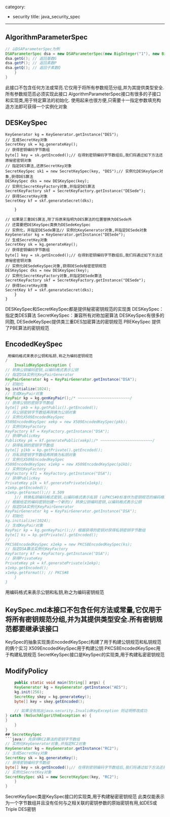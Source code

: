 category: 
- security
title: java_security_spec
---
## AlgorithmParameterSpec
```java
// 以DSAParameterSpec为例
DSAParameterSpec dsa = new DSAParameterSpec(new BigInteger("1"), new BigInteger("1"), new BigInteger("1"));
dsa.getG(); // 返回基数G
dsa.getP(); // 返回素数P
dsa.getQ();	// 返回子素数Q
	}
}
```
此接口不包含任何方法或常亮.它仅用于将所有参数规范分组,并为其提供类型安全.所有参数规范否必须实现此接口
AlgorithmParameterSpec接口有很多的子接口和实现类,用于特定算法的初始化.
使用起来也很方便,只需要十一指定参数填充构造方法即可获得一个实例化对象
## DESKeySpec
```java// 实例化KeyGenerator对象,并指定DES对象
KeyGenerator kg = KeyGenerator.getInstance("DES");
// 生成SecretKey对象
SecretKey sk = kg.generateKey();
// 获得密钥编码字节数组
byte[] key = sk.getEncoded();// 在得到密钥编码字节数组后,我们将通过如下方法还原秘密密钥对象
// 指定DES算法,还原SecretKey对象
SecretKeySpec sk1 = new SecretKeySpec(key, "DES");// 实例化DESKeySpec对象,获得DES算法
DESKeySpec dks = new DESKeySpec(key);
// 实例化SecretKeyFactory对象,并指定DES算法
SecretKeyFactory skf = SecretKeyFactory.getInstance("DESede");
// 获得SecretKey对象
SecretKey kf = skf.generateSecret(dks);
	
	}
	
// 如果是三重DES算法,除了将原来指明为DES算法的位置替换为DESede外
// 还需要把DESKeySpec类换为DESedeKeySpec
// 实例化，并指定DESede算法// 实例化KeyGenerator对象,并指定DESede对象
KeyGenerator kg = KeyGenerator.getInstance("DESede");
// 生成SecretKey对象
SecretKey sk = kg.generateKey();
// 获得密钥编码字节数组
byte[] key = sk.getEncoded();// 在得到密钥编码字节数组后,我们将通过如下方法还原秘密密钥对象
// 实例化DESedeKeySpec对象,获得DESede秘密密钥规范
DESKeySpec dks = new DESKeySpec(key);
// 实例化SecretKeyFactory对象,并指定DESede算法
SecretKeyFactory skf = SecretKeyFactory.getInstance("DESede");
// 获得SecretKey对象
SecretKey kf = skf.generateSecret(dks);
	}
}
```
DESKeySpec和SecretKeySpec都是提供秘密密钥规范的实现类 DESKeySpec：指定类DES算法
SecretKeySpec：兼容所有对称加密算法
DESKeySpec有很多的同胞, DESedeKeySpec提供类三重DES加密算法的密钥规范 PBEKeySpec 提供了PBE算法的密钥规范
## EncodedKeySpec
```java
 用编码格式来表示公钥和私钥,称之为编码密钥规范
/
	InvalidKeySpecException {
// 转换公钥编码密钥,以编码格式表示公钥
// 指定DSA实例化KeyPairGenerator
KeyPairGenerator kg = KeyPairGenerator.getInstance("DSA");
// 初始化
kg.initialize(1024);
// 生成KeyPair对象
KeyPair kp = kg.genKeyPair();/* ~~~~~~~~~~~~~~~~~~~~~~~/
// 获得公钥的密钥字节数组
byte[] pkb = kp.getPublic().getEncoded();
// 将公钥密钥字节数组再转换为公钥对象
// 实例化X509EncodedKeySpec
X509EncodedKeySpec xekp = new X509EncodedKeySpec(pkb);
// 实例化KeyFactory
KeyFactory kf = KeyFactory.getInstance("DSA");
// 获得PublicKey
PublicKey pk = kf.generatePublic(xekp);/* ~~~~~~~~~~~~~~~~~~~~~~~/
// 获得私钥的密钥字节数组
byte[] p1kb = kp.getPrivate().getEncoded();
// 将私钥密钥字节数组再转换为私钥对象
// 实例化X509EncodedKeySpec
X509EncodedKeySpec x1ekp = new X509EncodedKeySpec(p1kb);
// 实例化KeyFactory
KeyFactory kf1 = KeyFactory.getInstance("DSA");
// 获得PublicKey
PrivateKey p1k = kf.generatePrivate(x1ekp);
x1ekp.getEncoded();
x1ekp.getFormat();// X.509
	}// 转换私钥编码格式密钥,以编码格式表示私钥 (以PKCS#8标准作为密钥规范的编码格式)
// 根据给定的编码密钥创建一个新的// 转换公钥编码密钥,以编码格式表示公钥
// 指定DSA实例化KeyPairGenerator
KeyPairGenerator kg = KeyPairGenerator.getInstance("DSA");
// 初始化
kg.initialize(1024);
// 生成KeyPair对象
KeyPair kp = kg.genKeyPair();// 根据获得的密钥对获得私钥密钥字节数组
byte[] ks = kp.getPrivate().getEncoded();
// 
PKCS8EncodedKeySpec x1ekp = new PKCS8EncodedKeySpec(ks);
// 指定DSA算法实例化KeyFactory
KeyFactory kf = KeyFactory.getInstance("DSA");
// 获得PrivateKey
PrivateKey pk = kf.generatePrivate(x1ekp);
x1ekp.getEncoded();
x1ekp.getFormat(); // PKCS#8
	}
}
```
用编码格式来表示公钥和私钥,称之为编码密钥规范
## KeySpec.md本接口不包含任何方法或常量,它仅用于将所有密钥规范分组,并为其提供类型安全.所有密钥规范都要继承该接口
KeySpec的抽象实现类(EncodedKeySpec)构建了用于构建公钥规范和私钥规范的俩个实习
X509EncodedKeySpec用于构建公钥
PKCS8EncodedKeySpec用于构建私钥规范
SecretKeySpec接口是KeySpec的实现类,用于构建私密密钥规范
## ModifyPolicy
```java
	public static void main(String[] args) {
	KeyGenerator kg = KeyGenerator.getInstance("AES");
	kg.init(256);
	SecretKey skey = kg.generateKey();
	byte[] key = skey.getEncoded();
	
	// 如果没有抛出java.security.InvalidKeyException 则证明修改成功
} catch (NoSuchAlgorithmException e) {
}
	}
}
## SecretKeySpec
```java// 先获得RC2算法的密钥字节数组
// 实例化KeyGenerator对象,并指定RC2对象
KeyGenerator kg = KeyGenerator.getInstance("RC2");
// 生成SecretKey对象
SecretKey sk = kg.generateKey();
// 获得密钥编码字节数组
byte[] key = sk.getEncoded();// 在得到密钥编码字节数组后,我们将通过如下方法还原秘密密钥对象
// 实例化SecretKey对象
SecretKeySpec sk1 = new SecretKeySpec(key, "RC2");
	}
}
```
SecretKeySpec类是KeySpec接口的实现类,用于构建秘密密钥规范
此类仅能表示为一个字节数组并且没有任何与之相关联的密钥参数的原始密钥有用,如DES或Triple DES密钥
